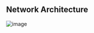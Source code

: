 ## Network Architecture
![image](https://github.com/kahweiing/MITRE-ATT-CK-Framwork-Vagrant/assets/73683035/cf81942d-773a-4fac-a1b2-700acdffda8e)
